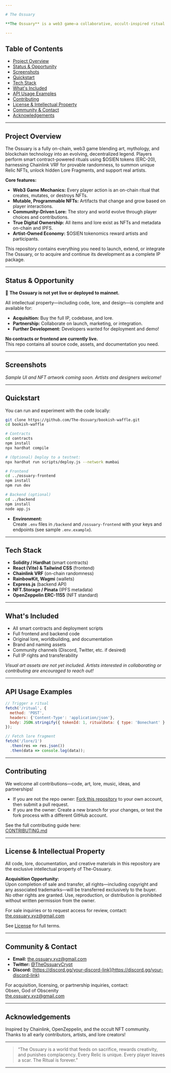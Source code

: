 ```yaml
---

# The Ossuary

**The Ossuary** is a web3 game—a collaborative, occult-inspired ritual platform where players use blockchain-powered rituals to create, mutate, and interact with NFTs. Shape the living, on-chain lore of a crypt-city built on sacrifice, creativity, and community storytelling.

---
```


## Table of Contents

- [Project Overview](#project-overview)
- [Status & Opportunity](#status--opportunity)
- [Screenshots](#screenshots)
- [Quickstart](#quickstart)
- [Tech Stack](#tech-stack)
- [What's Included](#whats-included)
- [API Usage Examples](#api-usage-examples)
- [Contributing](#contributing)
- [License & Intellectual Property](#license--intellectual-property)
- [Community & Contact](#community--contact)
- [Acknowledgements](#acknowledgements)

---

## Project Overview

The Ossuary is a fully on-chain, web3 game blending art, mythology, and blockchain technology into an evolving, decentralized legend. Players perform smart contract-powered rituals using $OSIEN tokens (ERC-20), harnessing Chainlink VRF for provable randomness, to summon unique Relic NFTs, unlock hidden Lore Fragments, and support real artists.

**Core features:**

- **Web3 Game Mechanics:** Every player action is an on-chain ritual that creates, mutates, or destroys NFTs.
- **Mutable, Programmable NFTs:** Artifacts that change and grow based on player interactions.
- **Community-Driven Lore:** The story and world evolve through player choices and contributions.
- **True Digital Ownership:** All items and lore exist as NFTs and metadata on-chain and IPFS.
- **Artist-Owned Economy:** $OSIEN tokenomics reward artists and participants.

This repository contains everything you need to launch, extend, or integrate The Ossuary, or to acquire and continue its development as a complete IP package.

---

## Status & Opportunity

🚧 **The Ossuary is not yet live or deployed to mainnet.**

All intellectual property—including code, lore, and design—is complete and available for:

- **Acquisition:** Buy the full IP, codebase, and lore.
- **Partnership:** Collaborate on launch, marketing, or integration.
- **Further Development:** Developers wanted for deployment and demo!

**No contracts or frontend are currently live.**  
This repo contains all source code, assets, and documentation you need.

---

## Screenshots

*Sample UI and NFT artwork coming soon. Artists and designers welcome!*

---

## Quickstart

You can run and experiment with the code locally:

```bash
git clone https://github.com/The-Ossuary/bookish-waffle.git
cd bookish-waffle

# Contracts
cd contracts
npm install
npx hardhat compile

# (Optional) Deploy to a testnet:
npx hardhat run scripts/deploy.js --network mumbai

# Frontend
cd ../ossuary-frontend
npm install
npm run dev

# Backend (optional)
cd ../backend
npm install
node app.js
```
- **Environment:**  
  Create `.env` files in `/backend` and `/ossuary-frontend` with your keys and endpoints (see sample `.env.example`).

---

## Tech Stack

- **Solidity / Hardhat** (smart contracts)
- **React (Vite) & Tailwind CSS** (frontend)
- **Chainlink VRF** (on-chain randomness)
- **RainbowKit, Wagmi** (wallets)
- **Express.js** (backend API)
- **NFT.Storage / Pinata** (IPFS metadata)
- **OpenZeppelin ERC-1155** (NFT standard)

---

## What's Included

- All smart contracts and deployment scripts
- Full frontend and backend code
- Original lore, worldbuilding, and documentation
- Brand and naming assets
- Community channels (Discord, Twitter, etc. if desired)
- Full IP rights and transferability

*Visual art assets are not yet included. Artists interested in collaborating or contributing are encouraged to reach out!*

---

## API Usage Examples

```js
// Trigger a ritual
fetch('/ritual', {
  method: 'POST',
  headers: {'Content-Type': 'application/json'},
  body: JSON.stringify({ tokenId: 1, ritualData: { type: 'Bonechant' } })
});

// Fetch lore fragment
fetch('/lore/1')
  .then(res => res.json())
  .then(data => console.log(data));
```

---

## Contributing

We welcome all contributions—code, art, lore, music, ideas, and partnerships!

- If you are not the repo owner: [Fork this repository](https://github.com/The-Ossuary/bookish-waffle/fork) to your own account, then submit a pull request.
- If you are the owner: Create a new branch for your changes, or test the fork process with a different GitHub account.

See the full contributing guide here:  
[CONTRIBUTING.md](https://github.com/The-Ossuary/bookish-waffle/blob/main/Contributing.md)

---

## License & Intellectual Property

All code, lore, documentation, and creative materials in this repository are the exclusive intellectual property of The-Ossuary.

**Acquisition Opportunity:**  
Upon completion of sale and transfer, all rights—including copyright and any associated trademarks—will be transferred exclusively to the buyer.  
No other rights are granted. Use, reproduction, or distribution is prohibited without written permission from the owner.

For sale inquiries or to request access for review, contact: the.ossuary.xyz@gmail.com

See [License](code/License.md) for full terms.

---

## Community & Contact

- **Email:** the.ossuary.xyz@gmail.com
- **Twitter:** [@TheOssuaryCrypt](https://twitter.com/TheOssuaryCrypt)
- **Discord:** [https://discord.gg/your-discord-link](https://discord.gg/your-discord-link)

For acquisition, licensing, or partnership inquiries, contact:  
Obsen, God of Obscenity  
the.ossuary.xyz@gmail.com

---

## Acknowledgements

Inspired by Chainlink, OpenZeppelin, and the occult NFT community.  
Thanks to all early contributors, artists, and lore creators!

---

> “The Ossuary is a world that feeds on sacrifice, rewards creativity, and punishes complacency. Every Relic is unique. Every player leaves a scar. The Ritual is forever.”

---

